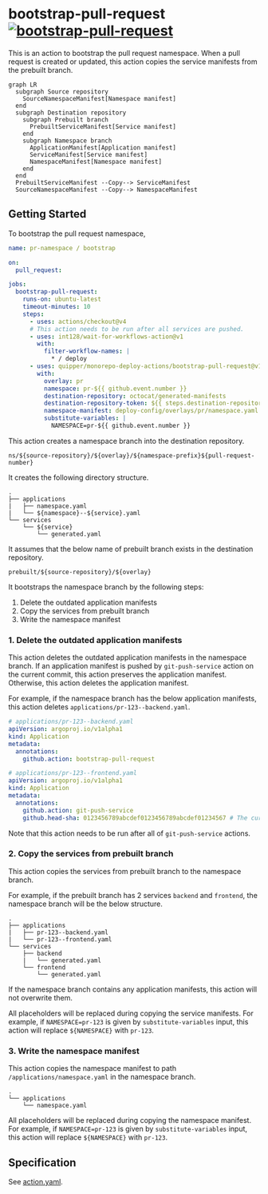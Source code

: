 # bootstrap-pull-request [![bootstrap-pull-request](https://github.com/quipper/monorepo-deploy-actions/actions/workflows/bootstrap-pull-request.yaml/badge.svg)](https://github.com/quipper/monorepo-deploy-actions/actions/workflows/bootstrap-pull-request.yaml)

This is an action to bootstrap the pull request namespace.
When a pull request is created or updated, this action copies the service manifests from the prebuilt branch.

```mermaid
graph LR
  subgraph Source repository
    SourceNamespaceManifest[Namespace manifest]
  end
  subgraph Destination repository
    subgraph Prebuilt branch
      PrebuiltServiceManifest[Service manifest]
    end
    subgraph Namespace branch
      ApplicationManifest[Application manifest]
      ServiceManifest[Service manifest]
      NamespaceManifest[Namespace manifest]
    end
  end
  PrebuiltServiceManifest --Copy--> ServiceManifest
  SourceNamespaceManifest --Copy--> NamespaceManifest
```

## Getting Started

To bootstrap the pull request namespace,

```yaml
name: pr-namespace / bootstrap

on:
  pull_request:

jobs:
  bootstrap-pull-request:
    runs-on: ubuntu-latest
    timeout-minutes: 10
    steps:
      - uses: actions/checkout@v4
      # This action needs to be run after all services are pushed.
      - uses: int128/wait-for-workflows-action@v1
        with:
          filter-workflow-names: |
            * / deploy
      - uses: quipper/monorepo-deploy-actions/bootstrap-pull-request@v1
        with:
          overlay: pr
          namespace: pr-${{ github.event.number }}
          destination-repository: octocat/generated-manifests
          destination-repository-token: ${{ steps.destination-repository-github-app.outputs.token }}
          namespace-manifest: deploy-config/overlays/pr/namespace.yaml
          substitute-variables: |
            NAMESPACE=pr-${{ github.event.number }}
```

This action creates a namespace branch into the destination repository.

```
ns/${source-repository}/${overlay}/${namespace-prefix}${pull-request-number}
```

It creates the following directory structure.

```
.
├── applications
|   ├── namespace.yaml
|   └── ${namespace}--${service}.yaml
└── services
    └── ${service}
        └── generated.yaml
```

It assumes that the below name of prebuilt branch exists in the destination repository.

```
prebuilt/${source-repository}/${overlay}
```

It bootstraps the namespace branch by the following steps:

1. Delete the outdated application manifests
2. Copy the services from prebuilt branch
3. Write the namespace manifest

### 1. Delete the outdated application manifests

This action deletes the outdated application manifests in the namespace branch.
If an application manifest is pushed by `git-push-service` action on the current commit, this action preserves the application manifest.
Otherwise, this action deletes the application manifest.

For example, if the namespace branch has the below application manifests,
this action deletes `applications/pr-123--backend.yaml`.

```yaml
# applications/pr-123--backend.yaml
apiVersion: argoproj.io/v1alpha1
kind: Application
metadata:
  annotations:
    github.action: bootstrap-pull-request
```

```yaml
# applications/pr-123--frontend.yaml
apiVersion: argoproj.io/v1alpha1
kind: Application
metadata:
  annotations:
    github.action: git-push-service
    github.head-sha: 0123456789abcdef0123456789abcdef01234567 # The current commit
```

Note that this action needs to be run after all of `git-push-service` actions.

### 2. Copy the services from prebuilt branch

This action copies the services from prebuilt branch to the namespace branch.

For example, if the prebuilt branch has 2 services `backend` and `frontend`,
the namespace branch will be the below structure.

```
.
├── applications
|   ├── pr-123--backend.yaml
|   └── pr-123--frontend.yaml
└── services
    ├── backend
    |   └── generated.yaml
    └── frontend
        └── generated.yaml
```

If the namespace branch contains any application manifests, this action will not overwrite them.

All placeholders will be replaced during copying the service manifests.
For example, if `NAMESPACE=pr-123` is given by `substitute-variables` input,
this action will replace `${NAMESPACE}` with `pr-123`.

### 3. Write the namespace manifest

This action copies the namespace manifest to path `/applications/namespace.yaml` in the namespace branch.

```
.
└── applications
    └── namespace.yaml
```

All placeholders will be replaced during copying the namespace manifest.
For example, if `NAMESPACE=pr-123` is given by `substitute-variables` input,
this action will replace `${NAMESPACE}` with `pr-123`.

## Specification

See [action.yaml](action.yaml).

